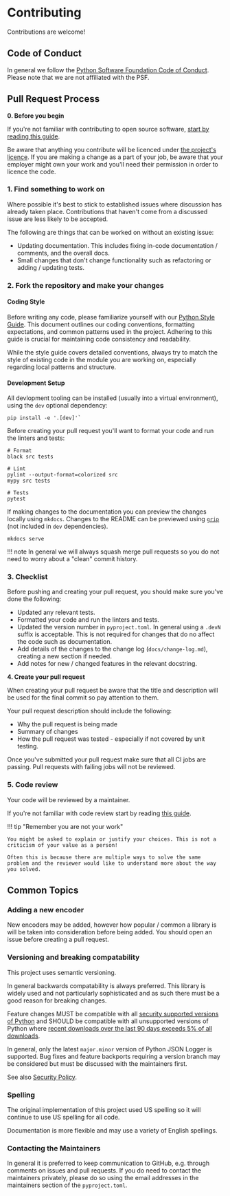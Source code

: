 # Contributing

Contributions are welcome!

## Code of Conduct

In general we follow the [Python Software Foundation Code of Conduct](https://policies.python.org/python.org/code-of-conduct/). Please note that we are not affiliated with the PSF.

## Pull Request Process

**0. Before you begin**

If you're not familiar with contributing to open source software, [start by reading this guide](https://opensource.guide/how-to-contribute/).

Be aware that anything you contribute will be licenced under [the project's licence](https://github.com/nhairs/python-json-logger/blob/main/LICENSE). If you are making a change as a part of your job, be aware that your employer might own your work and you'll need their permission in order to licence the code.

### 1. Find something to work on

Where possible it's best to stick to established issues where discussion has already taken place. Contributions that haven't come from a discussed issue are less likely to be accepted.

The following are things that can be worked on without an existing issue:

- Updating documentation. This includes fixing in-code documentation / comments, and the overall docs.
- Small changes that don't change functionality such as refactoring or adding / updating tests.

### 2. Fork the repository and make your changes

#### Coding Style

Before writing any code, please familiarize yourself with our [Python Style Guide](style-guide.md). This document outlines our coding conventions, formatting expectations, and common patterns used in the project. Adhering to this guide is crucial for maintaining code consistency and readability.

While the style guide covers detailed conventions, always try to match the style of existing code in the module you are working on, especially regarding local patterns and structure.

#### Development Setup

All devlopment tooling can be installed (usually into a virtual environment), using the `dev` optional dependency:

```shell
pip install -e '.[dev]'`
```

Before creating your pull request you'll want to format your code and run the linters and tests:

```shell
# Format
black src tests

# Lint
pylint --output-format=colorized src
mypy src tests

# Tests
pytest
```

If making changes to the documentation you can preview the changes locally using `mkdocs`. Changes to the README can be previewed using [`grip`](https://github.com/joeyespo/grip) (not included in `dev` dependencies).

```shell
mkdocs serve
```

!!! note
    In general we will always squash merge pull requests so you do not need to worry about a "clean" commit history.

### 3. Checklist

Before pushing and creating your pull request, you should make sure you've done the following:

- Updated any relevant tests.
- Formatted your code and run the linters and tests.
- Updated the version number in `pyproject.toml`. In general using a `.devN` suffix is acceptable.
  This is not required for changes that do no affect the code such as documentation.
- Add details of the changes to the change log (`docs/change-log.md`), creating a new section if needed.
- Add notes for new / changed features in the relevant docstring.

**4. Create your pull request**

When creating your pull request be aware that the title and description will be used for the final commit so pay attention to them.

Your pull request description should include the following:

- Why the pull request is being made
- Summary of changes
- How the pull request was tested - especially if not covered by unit testing.

Once you've submitted your pull request make sure that all CI jobs are passing. Pull requests with failing jobs will not be reviewed.

### 5. Code review

Your code will be reviewed by a maintainer.

If you're not familiar with code review start by reading [this guide](https://google.github.io/eng-practices/review/).

!!! tip "Remember you are not your work"

    You might be asked to explain or justify your choices. This is not a criticism of your value as a person!

    Often this is because there are multiple ways to solve the same problem and the reviewer would like to understand more about the way you solved.

## Common Topics

### Adding a new encoder

New encoders may be added, however how popular / common a library is will be taken into consideration before being added. You should open an issue before creating a pull request.

### Versioning and breaking compatability

This project uses semantic versioning.

In general backwards compatability is always preferred. This library is widely used and not particularly sophisticated and as such there must be a good reason for breaking changes.

Feature changes MUST be compatible with all [security supported versions of Python](https://endoflife.date/python) and SHOULD be compatible with all unsupported versions of Python where [recent downloads over the last 90 days exceeds 5% of all downloads](https://pypistats.org/packages/python-json-logger).

In general, only the latest `major.minor` version of Python JSON Logger is supported. Bug fixes and feature backports requiring a version branch may be considered but must be discussed with the maintainers first.

See also [Security Policy](security.md).

### Spelling

The original implementation of this project used US spelling so it will continue to use US spelling for all code.

Documentation is more flexible and may use a variety of English spellings.

### Contacting the Maintainers

In general it is preferred to keep communication to GitHub, e.g. through comments on issues and pull requests. If you do need to contact the maintainers privately, please do so using the email addresses in the maintainers section of the `pyproject.toml`.
